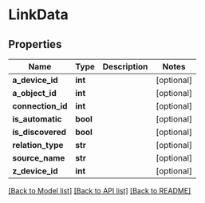 # LinkData

## Properties
Name | Type | Description | Notes
------------ | ------------- | ------------- | -------------
**a_device_id** | **int** |  | [optional] 
**a_object_id** | **int** |  | [optional] 
**connection_id** | **int** |  | [optional] 
**is_automatic** | **bool** |  | [optional] 
**is_discovered** | **bool** |  | [optional] 
**relation_type** | **str** |  | [optional] 
**source_name** | **str** |  | [optional] 
**z_device_id** | **int** |  | [optional] 

[[Back to Model list]](../README.md#documentation-for-models) [[Back to API list]](../README.md#documentation-for-api-endpoints) [[Back to README]](../README.md)


